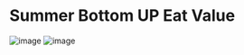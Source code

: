 # Summer Bottom UP Eat Value 
![image](https://user-images.githubusercontent.com/44183221/130983542-4bdebcef-ed7b-465a-9041-6d24ae937eb0.png)
![image](https://user-images.githubusercontent.com/44183221/130993399-15e72340-5ae4-4a62-9f06-ee2034777853.png)


